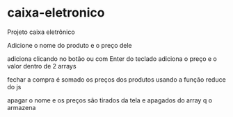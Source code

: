 # caixa-eletronico

Projeto caixa eletrônico

Adicione o nome do produto e o preço dele

adiciona
  clicando no botão ou com Enter do teclado adiciona o preço e o valor dentro de 2 arrays

fechar a compra 
  é somado os preços dos produtos usando a função reduce do js

apagar
  o nome e os preços são tirados da tela e apagados do array q o armazena

